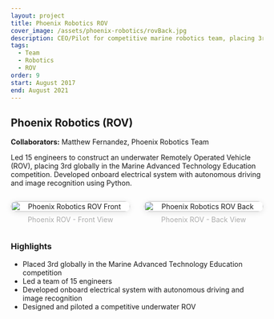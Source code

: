 ```yaml
---
layout: project
title: Phoenix Robotics ROV
cover_image: /assets/phoenix-robotics/rovBack.jpg
description: CEO/Pilot for competitive marine robotics team, placing 3rd globally.
tags:
  - Team
  - Robotics
  - ROV
order: 9
start: August 2017
end: August 2021
---
```


## Phoenix Robotics (ROV)

**Collaborators:** Matthew Fernandez, Phoenix Robotics Team

Led 15 engineers to construct an underwater Remotely Operated Vehicle (ROV), placing 3rd globally in the Marine Advanced Technology Education competition. Developed onboard electrical system with autonomous driving and image recognition using Python.

<div style="display:flex;gap:2em;justify-content:center;align-items:center;flex-wrap:wrap;margin:2em 0 2.5em 0;">
  <div style="flex:1;min-width:220px;max-width:400px;text-align:center;">
    <img src="{{ site.baseurl }}/assets/phoenix-robotics/rovBack.jpg" alt="Phoenix Robotics ROV Front" style="width:100%;max-width:340px;border-radius:1em;box-shadow:0 2px 12px rgba(0,0,0,0.10);background:#fff;">
    <div style="color:#aaa;font-size:1em;margin-top:0.5em;">Phoenix ROV - Front View</div>
  </div>
  <div style="flex:1;min-width:220px;max-width:400px;text-align:center;">
    <img src="{{ site.baseurl }}/assets/phoenix-robotics/rovFront.jpg" alt="Phoenix Robotics ROV Back" style="width:100%;max-width:340px;border-radius:1em;box-shadow:0 2px 12px rgba(0,0,0,0.10);background:#fff;">
    <div style="color:#aaa;font-size:1em;margin-top:0.5em;">Phoenix ROV - Back View</div>
  </div>
</div>

### Highlights
- Placed 3rd globally in the Marine Advanced Technology Education competition
- Led a team of 15 engineers
- Developed onboard electrical system with autonomous driving and image recognition
- Designed and piloted a competitive underwater ROV 